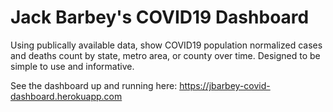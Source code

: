 # Jack Barbey's COVID19 Dashboard

Using publically available data, show COVID19 population normalized cases and deaths count by state, metro area, or county over time. 
Designed to be simple to use and informative.

See the dashboard up and running here: https://jbarbey-covid-dashboard.herokuapp.com
